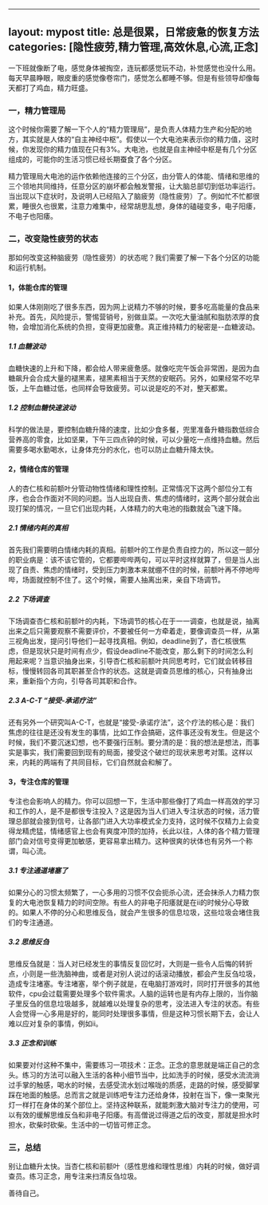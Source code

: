 
---
layout: mypost
title:  总是很累，日常疲惫的恢复方法
categories: [隐性疲劳,精力管理,高效休息,心流,正念]
---

一下班就像断了电，感觉身体被掏空，连玩都感觉玩不动，补觉感觉也没什么用。每天早晨睁眼，眼皮重的感觉像卷帘门，感觉怎么都睡不够。但是有些领导却像每天都打了鸡血，精力旺盛。

### 一，精力管理局
这个时候你需要了解一下个人的“精力管理局”，是负责人体精力生产和分配的地方，其实就是人体的“自主神经中枢”。假使以一个大电池来表示你的精力值，这时候，你发现你的精力值现在只有3%。大电池，也就是自主神经中枢是有几个分区组成的，可能你的生活习惯已经长期蚕食了各个分区。

精力管理局大电池的运作依赖他连接的三个分区，由分管人的体能、情绪和思维的三个领地共同维持，任意分区的崩坏都会触发警报，让大脑总部切到低功率运行。当出现以下症状时，及说明人已经陷入了脑疲劳（隐性疲劳）了。例如忙不忙都很累，睡很久也很累，注意力难集中，经常胡思乱想，身体的磕碰变多，电子阳痿，不电子也阳痿。

### 二，改变隐性疲劳的状态
那如何改变这种脑疲劳（隐性疲劳）的状态呢？我们需要了解一下各个分区的功能和运行机制。

#### 1，体能仓库的管理
如果人体刚刚吃了很多东西，因为网上说精力不够的时候，要多吃高能量的食品来补充。首先，风险提示，警惕营销号，别做韭菜。一次吃大量油腻和脂肪浓厚的食物，会增加消化系统的负担，变得更加疲惫。真正维持精力的秘密是--血糖波动。
##### 1.1 血糖波动
血糖快速的上升和下降，都会给人带来疲惫感。就像吃完午饭会非常困，是因为血糖飙升会合成大量的褪黑素，褪黑素相当于天然的安眠药。另外，如果经常不吃早饭，上午血糖过低，也同样会导致疲劳。可以说是吃的不对，整天都累。
##### 1.2 控制血糖快速波动
科学的做法是，要控制血糖升降的速度，比如少食多餐，兜里准备升糖指数低综合营养高的零食，比如坚果，下午三四点钟的时候，可以少量吃一点维持血糖。然后需要多喝水勤喝水，让身体充分的水化，也可以防止血糖升降太快。

#### 2，情绪仓库的管理
人的杏仁核和前额叶分管动物性情绪和理性控制。正常情况下这两个部位分工有序，也会合作面对不同的问题。当人出现自责、焦虑的情绪时，这两个部分就会出现打架的情况，一旦它们出现内耗，人体精力的大电池的指数就会飞速下降。
##### 2.1 情绪内耗的真相
首先我们需要明白情绪内耗的真相。前额叶的工作是负责自控力的，所以这一部分的职业病是：该不该它管的，它都要哔哔两句，可以平时这样就算了，但是当人出现了自责、焦虑的情绪时，受到压力刺激本来就绷不住的时候，前额叶再不停地哔哔，场面就控制不住了。这个时候，需要人抽离出来，亲自下场调节。
##### 2.2 下场调查
下场调查杏仁核和前额叶的内耗，下场调节的核心在于一一调查，也就是说，抽离出来之后只需要观察不需要评价，不要被任何一方牵着走，要像调查员一样，从第三视角出发，提问引导他们一起寻找真相。例如，deadline到了，杏仁核很焦虑，但是现状只是时间有点少，假设deadline不能改变，那么剩下的时间怎么利用起来呢？当意识抽身出来，引导杏仁核和前额叶共同思考时，它们就会转移目标，慢慢转回各司其职甚至合作的状态。这就是调查员思维的核心，只有抽身出来，重新指个方向，引导各司其职和合作。
##### 2.3 A-C-T “接受-承诺疗法”
还有另外一个研究叫A-C-T，也就是“接受-承诺疗法”，这个疗法的核心是：我们焦虑的往往是还没有发生的事情，比如工作会搞砸，这件事还没有发生。但是这个时候，我们不要沉迷幻想，也不要强行压制。要分清的是：我的想法是想法，而事实是事实，我们需要回到现有的局面，接受这个破烂的现状来思考对策。这样以来，内耗的两端有了共同目标，它们自然就会和解了。

#### 3，专注仓库的管理
专注也会影响人的精力。你可以回想一下，生活中那些像打了鸡血一样高效的学习和工作的人，是不是都很专注投入？这是因为当人们进入专注状态的时候，活力管理总部就会接到信号，让各部门进入大功率模式全力支持，这时候不仅精力上会变得龙精虎猛，情绪感官上也会有爽度冲顶的加持，长此以往，人体的各个精力管理部门会对信号变得更加敏感，更容易拿出精力。这种很爽的状体也有另外一个称谓，叫心流。
##### 3.1 专注通道堵塞了
如果分心的习惯太频繁了，一心多用的习惯不仅会扼杀心流，还会抹杀人力精力恢复的大电池恢复精力的时间空隙。有些人的非电子阳痿就是在ii的时候分心导致的。如果人不停的分心和思维反刍，就会产生很多的信息垃圾，这些垃圾会堵住我们的专注通道。
##### 3.2 思维反刍
思维反刍就是：当人对已经发生的事情反复回忆时，大则是一些令人后悔的转折点，小则是一些洗脑神曲，或者是对别人说过的话滚动播放，都会产生反刍垃圾，造成专注堵塞。专注堵塞，举个例子就是，在电脑打游戏时，同时打开很多的其他软件，cpu会过载需要处理多个软件需求。人脑的运转也是有内存上限的，当你脑子里反刍的信息垃圾越多，就越难以处理复杂的思考，没法进入专注的状态。有些人会觉得一心多用是好的，能同时处理很多事情，但是这种习惯长期下去，会让人难以应对复杂的事情，例如ii。

##### 3.3 正念和训练
如果要对付这种不集中，需要练习一项技术：正念。正念的意思就是端正自己的念头。练习的方法可以融入生活的各种小细节当中，比如洗手的时候，感受水流流淌过手掌的触感，喝水的时候，去感受流水划过喉咙的质感，走路的时候，感受脚掌踩在地面的触感。总而言之就是训练吧专注力还给身体，投射在当下，像一束聚光灯一样打在身体的某个部位上。坚持这种联系，就能刺激大脑对专注力的使用，可以有效的缓解思维反刍和非电子阳痿。有高僧说过得道之后的改变，那就是担水时担水，砍柴时砍柴。生活中的一切皆可修正念。

### 三，总结
别让血糖升太快。当杏仁核和前额叶（感性思维和理性思维）内耗的时候，做好调查员。练习正念，用专注来扫清反刍垃圾。

善待自己。